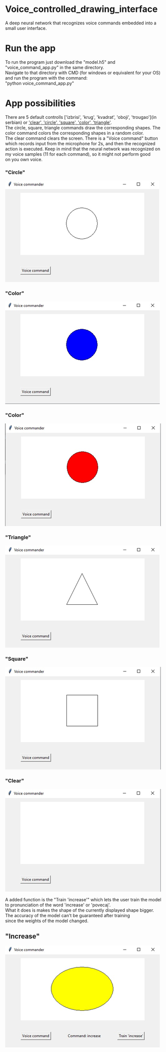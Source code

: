 # Voice_controlled_drawing_interface

A deep neural network that recognizes voice commands embedded into a small user interface.<br>

# Run the app
To run the program just download the "model.h5" and "voice_command_app.py" in the same directory.<br>
Navigate to that directory with CMD (for windows or equivalent for your OS) and run the program with the command:<br>
"python voice_command_app.py"

# App possibilities

There are 5 default controlls ['izbrisi', 'krug', 'kvadrat', 'oboji', 'trougao'](in serbian) or ['clear', 'circle', 'square', 'color', 'triangle'](translation).<br>
The circle, square, triangle commands draw the corresponding shapes. The color command colors the corresponding shapes in a random color.<br>
The clear command clears the screen. There is a "Voice command" button which records input from the microphone for 2s, and then the recognized<br>
action is executed. Keep in mind that the neural network was recognized on my voice samples (11 for each command), so it might not perform good<br>
on you own voice.

### "Circle"

![circle](pictures/circle.jpg)

### "Color"

![color](pictures/color.jpg)

### "Color"

![color1](pictures/color1.jpg)

### "Triangle"

![triangle](pictures/triangle.jpg)

### "Square"

![square](pictures/square.jpg)

### "Clear"

![clear](pictures/clear.jpg)

A added function is the "Train 'increase'" which lets the user train the model to pronunciation of the word 'increase' or 'povecaj'.<br>
What it does is makes the shape of the currently displayed shape bigger. The accuracy of the model can't be guaranteed after training<br>
since the weights of the model changed.

## "Increase"

![increase](pictures/increase.jpg)
